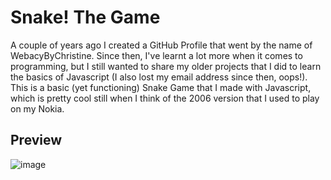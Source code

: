 # Snake! The Game

A couple of years ago I created a GitHub Profile that went by the name of WebacyByChristine. Since then, I've learnt a lot more when it comes to programming, but I still wanted to share my older projects that I did to learn the basics of Javascript (I also lost my email address since then, oops!). This is a basic (yet functioning) Snake Game that I made with Javascript, which is pretty cool still when I think of the 2006 version that I used to play on my Nokia.

## Preview

![image](https://user-images.githubusercontent.com/87696858/129067773-5476bac7-7fe0-4462-9f9e-01a7201be0b0.png)

